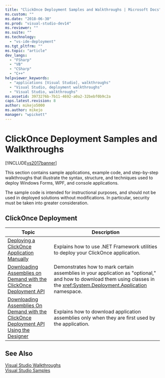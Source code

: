 ```yaml
---
title: "ClickOnce Deployment Samples and Walkthroughs | Microsoft Docs"
ms.custom: ""
ms.date: "2018-06-30"
ms.prod: "visual-studio-dev14"
ms.reviewer: ""
ms.suite: ""
ms.technology: 
  - "vs-ide-deployment"
ms.tgt_pltfrm: ""
ms.topic: "article"
dev_langs: 
  - "FSharp"
  - "VB"
  - "CSharp"
  - "C++"
helpviewer_keywords: 
  - "applications [Visual Studio], walkthroughs"
  - "Visual Studio, deployment walkthroughs"
  - "Visual Studio, walkthroughs"
ms.assetid: 3973276b-7b11-4692-a0a2-32bebf0b9c2a
caps.latest.revision: 8
author: mikejo5000
ms.author: mikejo
manager: "wpickett"
---
```

# ClickOnce Deployment Samples and Walkthroughs
[!INCLUDE[vs2017banner](../includes/vs2017banner.md)]

This section contains sample applications, example code, and step-by-step walkthroughs that illustrate the syntax, structure, and techniques used to deploy Windows Forms, WPF, and console applications.  
  
 The sample code is intended for instructional purposes, and should not be used in deployed solutions without modifications. In particular, security must be taken into greater consideration.  
  
## ClickOnce Deployment  
  
|Topic|Description|  
|-----------|-----------------|  
|[Deploying a ClickOnce Application Manually](../deployment/walkthrough-manually-deploying-a-clickonce-application.md)|Explains how to use .NET Framework utilities to deploy your ClickOnce application.|  
|[Downloading Assemblies on Demand with the ClickOnce Deployment API](../deployment/walkthrough-downloading-assemblies-on-demand-with-the-clickonce-deployment-api.md)|Demonstrates how to mark certain assemblies in your application as "optional," and how to download them using classes in the <xref:System.Deployment.Application> namespace.|  
|[Downloading Assemblies On Demand with the ClickOnce Deployment API Using the Designer](../deployment/walkthrough-downloading-assemblies-on-demand-with-the-clickonce-deployment-api-using-the-designer.md)|Explains how to download application assemblies only when they are first used by the application.|  
  
## See Also  
 [Visual Studio Walkthroughs](http://msdn.microsoft.com/en-us/f5399a1f-2d3d-42fb-b989-134ccda2159f)   
 [Visual Studio Samples](../ide/visual-studio-samples.md)



